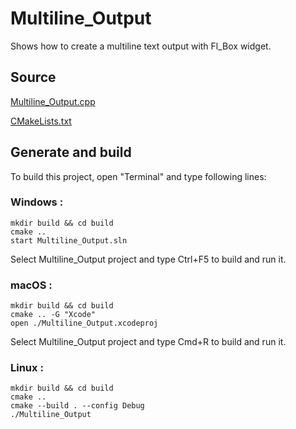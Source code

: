 # Multiline_Output

Shows how to create a multiline text output with Fl_Box widget.

## Source

[Multiline_Output.cpp](Multiline_Output.cpp)

[CMakeLists.txt](CMakeLists.txt)

## Generate and build

To build this project, open "Terminal" and type following lines:

### Windows :

``` shell
mkdir build && cd build
cmake .. 
start Multiline_Output.sln
```

Select Multiline_Output project and type Ctrl+F5 to build and run it.

### macOS :

``` shell
mkdir build && cd build
cmake .. -G "Xcode"
open ./Multiline_Output.xcodeproj
```

Select Multiline_Output project and type Cmd+R to build and run it.

### Linux :

``` shell
mkdir build && cd build
cmake .. 
cmake --build . --config Debug
./Multiline_Output
```
